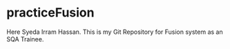 # practiceFusion
Here Syeda Irram Hassan.
This is my Git Repository for Fusion system as an SQA Trainee.
